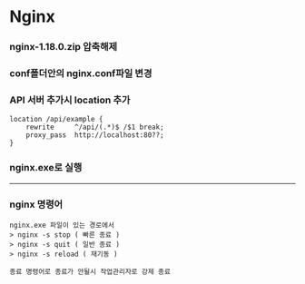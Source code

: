 # Nginx

### nginx-1.18.0.zip 압축해제

### conf폴더안의 nginx.conf파일 변경

### API 서버 추가시 location 추가
```
location /api/example {
    rewrite     ^/api/(.*)$ /$1 break;
    proxy_pass  http://localhost:80??;
}
```

### nginx.exe로 실행
-----
### nginx 명령어
```
nginx.exe 파일이 있는 경로에서
> nginx -s stop ( 빠른 종료 )
> nginx -s quit ( 일반 종료 )
> nginx -s reload ( 재기동 )

종료 명령어로 종료가 안될시 작업관리자로 강제 종료
```

